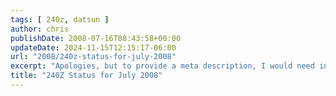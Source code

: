 ```yaml
---
tags: [ 240z, datsun ]
author: chris
publishDate: 2008-07-16T08:43:58+00:00
updateDate: 2024-11-15T12:15:17-06:00
url: "2008/240z-status-for-july-2008"
excerpt: "Apologies, but to provide a meta description, I would need information about the blog post's content. Could you please provide it?"
title: "240Z Status for July 2008"
---
```



